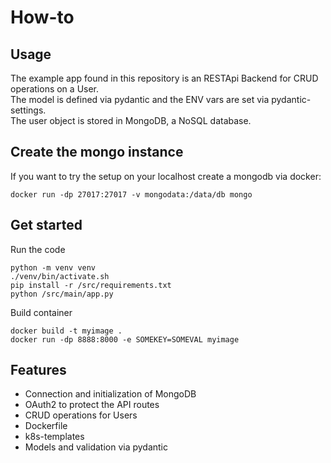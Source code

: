 # How-to
## Usage
The example app found in this repository is an RESTApi Backend for CRUD operations on a User.  
The model is defined via pydantic and the ENV vars are set via pydantic-settings.  
The user object is stored in MongoDB, a NoSQL database.  

## Create the mongo instance
If you want to try the setup on your localhost create a mongodb via docker:
```
docker run -dp 27017:27017 -v mongodata:/data/db mongo
```

## Get started
Run the code
```
python -m venv venv
./venv/bin/activate.sh
pip install -r /src/requirements.txt
python /src/main/app.py
```

Build container
```
docker build -t myimage .
docker run -dp 8888:8000 -e SOMEKEY=SOMEVAL myimage
```

## Features
- Connection and initialization of MongoDB
- OAuth2 to protect the API routes
- CRUD operations for Users
- Dockerfile
- k8s-templates
- Models and validation via pydantic